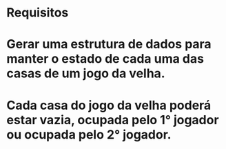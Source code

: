 # Requisitos

# Gerar uma estrutura de dados para manter o estado de cada uma das casas de um jogo da velha.

# Cada casa do jogo da velha poderá estar vazia, ocupada pelo 1° jogador ou ocupada pelo 2° jogador.